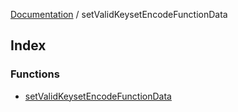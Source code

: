 [Documentation](../README.md) / setValidKeysetEncodeFunctionData

## Index

### Functions

- [setValidKeysetEncodeFunctionData](functions/setValidKeysetEncodeFunctionData.md)
